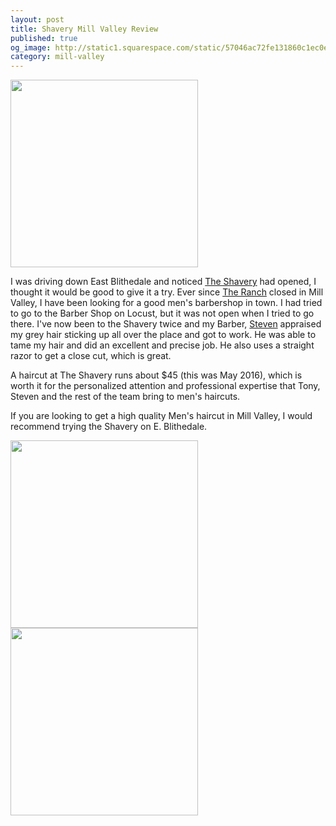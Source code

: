```yaml
---
layout: post
title: Shavery Mill Valley Review
published: true
og_image: http://static1.squarespace.com/static/57046ac72fe131860c1ec0ec/t/57046dca07eaa0af124da552/1462332921750/?format=1500w
category: mill-valley
---
```


<a href="http://www.shaverybarbershop.com/"><img src="http://static1.squarespace.com/static/57046ac72fe131860c1ec0ec/t/57046dca07eaa0af124da552/1462332921750/?format=1500w" style="width:300px"></a>

I was driving down East Blithedale and noticed [The Shavery](http://www.shaverybarbershop.com/) had opened, I thought it would be good to give it a try.  Ever since [The Ranch](http://www.theranchsalons.com/) closed in Mill Valley, I have been looking for a good men's barbershop in town.  I had tried to go to the Barber Shop on Locust, but it was not open when I tried to go there.
I've now been to the Shavery twice and my Barber, [Steven](http://www.shaverybarbershop.com/make-an-appointment/#/steven-ghio/) appraised my grey hair sticking up all over the place and got to work.  He was able to tame my hair and did an excellent and precise job.  He also uses a straight razor to get a close cut, which is great.

A haircut at The Shavery runs about $45 (this was May 2016), which is worth it for the personalized attention and professional expertise that Tony, Steven and the rest of the team bring to men's haircuts.

If you are looking to get a high quality Men's haircut in Mill Valley,
I would recommend trying the Shavery on E. Blithedale.
<div>
<img src="http://static1.squarespace.com/static/57046ac72fe131860c1ec0ec/t/570bfd6001dbae8f3e0d017f/1460403717520/Revery_2015_074.jpg?format=750w" style="width:300px">

<img src="http://static1.squarespace.com/static/57046ac72fe131860c1ec0ec/t/570bfa801bbee0b51407146c/1460402873851/Revery_2015_086.jpg?format=750w" style="width: 300px">
</div>

